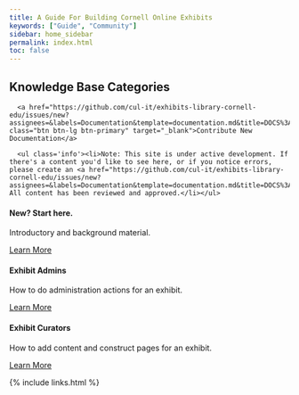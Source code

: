 ```yaml
---
title: A Guide For Building Cornell Online Exhibits
keywords: ["Guide", "Community"]
sidebar: home_sidebar
permalink: index.html
toc: false
---
```

<div class="row">
   <div class="col-lg-12">
      <h2 class="page-header">Knowledge Base Categories</h2>

      <a href="https://github.com/cul-it/exhibits-library-cornell-edu/issues/new?assignees=&labels=Documentation&template=documentation.md&title=DOCS%3A+" class="btn btn-lg btn-primary" target="_blank">Contribute New Documentation</a>

      <ul class='info'><li>Note: This site is under active development. If there's a content you'd like to see here, or if you notice errors, please create an <a href="https://github.com/cul-it/exhibits-library-cornell-edu/issues/new?assignees=&labels=Documentation&template=documentation.md&title=DOCS%3A+">issue</a>. All content has been reviewed and approved.</li></ul>
   </div>
   <div class="col-md-4 col-sm-6">
       <div class="panel panel-default text-center">
           <div class="panel-heading">
               <span class="fa-stack fa-5x">
                     <i class="fa fa-circle fa-stack-2x text-primary"></i>
                     <i class="fa fa-lightbulb-o fa-stack-1x fa-inverse"></i>
               </span>
           </div>
           <div class="panel-body">
               <h4>New? Start here.</h4>
               <p>Introductory and background material.</p>
               <a href="tag_getting_started.html" class="btn btn-primary">Learn More</a>
           </div>
       </div>
   </div>
   <div class="col-md-4 col-sm-6">
       <div class="panel panel-default text-center">
           <div class="panel-heading">
               <span class="fa-stack fa-5x">
                     <i class="fa fa-circle fa-stack-2x text-primary"></i>
                     <i class="fa fa-cogs fa-stack-1x fa-inverse"></i>
               </span>
           </div>
           <div class="panel-body">
               <h4>Exhibit Admins</h4>
               <p>How to do administration actions for an exhibit.</p>
               <a href="tag_exhibit_admins.html" class="btn btn-primary">Learn More</a>
           </div>
       </div>
   </div>
   <div class="col-md-4 col-sm-6">
       <div class="panel panel-default text-center">
           <div class="panel-heading">
               <span class="fa-stack fa-5x">
                     <i class="fa fa-circle fa-stack-2x text-primary"></i>
                     <i class="fa fa-pencil-square-o fa-stack-1x fa-inverse"></i>
               </span>
           </div>
           <div class="panel-body">
               <h4>Exhibit Curators</h4>
               <p>How to add content and construct pages for an exhibit.</p>
               <a href="tag_exhibit_curators.html" class="btn btn-primary">Learn More</a>
           </div>
       </div>
   </div>
</div>

{% include links.html %}
